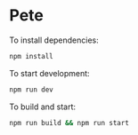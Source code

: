 # Pete

To install dependencies:

```bash
npm install
```

To start development:

```bash
npm run dev
```

To build and start:

```bash
npm run build && npm run start
```
